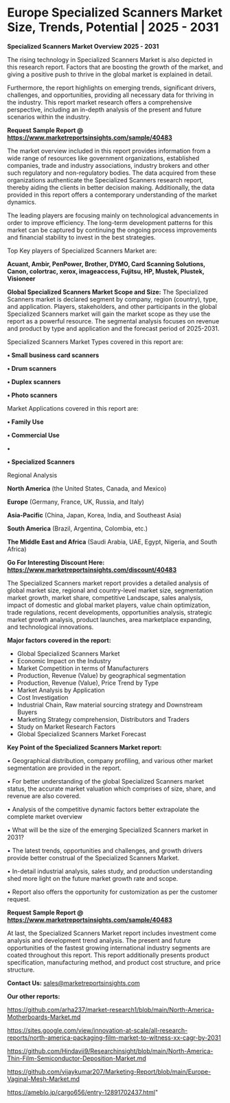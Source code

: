 # Europe Specialized Scanners Market Size, Trends, Potential | 2025 - 2031

<Strong> Specialized Scanners Market Overview 2025 - 2031</strong>

The rising technology in Specialized Scanners Market is also depicted in this research report. Factors that are boosting the growth of the market, and giving a positive push to thrive in the global market is explained in detail.

Furthermore, the report highlights on emerging trends, significant drivers, challenges, and opportunities, providing all necessary data for thriving in the industry. This report market research offers a comprehensive perspective, including an in-depth analysis of the present and future scenarios within the industry.

<strong>Request Sample Report @ <a href=https://www.marketreportsinsights.com/sample/40483>https://www.marketreportsinsights.com/sample/40483</a></strong>

The market overview included in this report provides information from a wide range of resources like government organizations, established companies, trade and industry associations, industry brokers and other such regulatory and non-regulatory bodies. The data acquired from these organizations authenticate the Specialized Scanners research report, thereby aiding the clients in better decision making. Additionally, the data provided in this report offers a contemporary understanding of the market dynamics.

The leading players are focusing mainly on technological advancements in order to improve efficiency. The long-term development patterns for this market can be captured by continuing the ongoing process improvements and financial stability to invest in the best strategies.

Top Key players of Specialized Scanners Market are:

<strong>Acuant, Ambir, PenPower, Brother, DYMO, Card Scanning Solutions, Canon, colortrac, xerox, imageaccess, Fujitsu, HP, Mustek, Plustek, Visioneer</strong>

<strong><b>Global Specialized Scanners Market Scope and Size:</b></strong>
The Specialized Scanners market is declared segment by company, region (country), type, and application. Players, stakeholders, and other participants in the global Specialized Scanners market will gain the market scope as they use the report as a powerful resource. The segmental analysis focuses on revenue and product by type and application and the forecast period of 2025-2031.

Specialized Scanners Market Types covered in this report are:

<strong>•  Small business card scanners

•  Drum scanners

•  Duplex scanners

•  Photo scanners</strong>

Market Applications covered in this report are:

<strong>•  Family Use

•  Commercial Use

•  

•  Specialized Scanners</strong> 

Regional Analysis

<strong>North America</strong> (the United States, Canada, and Mexico)

<strong>Europe</strong> (Germany, France, UK, Russia, and Italy)

<strong>Asia-Pacific</strong> (China, Japan, Korea, India, and Southeast Asia)

<strong>South America</strong> (Brazil, Argentina, Colombia, etc.)

<strong>The Middle East and Africa</strong> (Saudi Arabia, UAE, Egypt, Nigeria, and South Africa)

<strong>Go For Interesting Discount Here: <a href=https://www.marketreportsinsights.com/discount/40483>https://www.marketreportsinsights.com/discount/40483</a></strong>

The Specialized Scanners market report provides a detailed analysis of global market size, regional and country-level market size, segmentation market growth, market share, competitive Landscape, sales analysis, impact of domestic and global market players, value chain optimization, trade regulations, recent developments, opportunities analysis, strategic market growth analysis, product launches, area marketplace expanding, and technological innovations.

<strong><b>Major factors covered in the report:</b></strong>
<ul>
  <li>Global Specialized Scanners Market </li>
  <li>Economic Impact on the Industry</li>
  <li>Market Competition in terms of Manufacturers</li>
  <li>Production, Revenue (Value) by geographical segmentation</li>
  <li>Production, Revenue (Value), Price Trend by Type</li>
  <li>Market Analysis by Application</li>
  <li>Cost Investigation</li>
  <li>Industrial Chain, Raw material sourcing strategy and Downstream Buyers</li>
  <li>Marketing Strategy comprehension, Distributors and Traders</li>
  <li>Study on Market Research Factors</li>
  <li>Global Specialized Scanners Market Forecast</li>
</ul>

<strong><b>Key Point of the Specialized Scanners Market report:</b></strong>

• Geographical distribution, company profiling, and various other market segmentation are provided in the report.

• For better understanding of the global Specialized Scanners market status, the accurate market valuation which comprises of size, share, and revenue are also covered.

• Analysis of the competitive dynamic factors better extrapolate the complete market overview

• What will be the size of the emerging Specialized Scanners market in 2031?

• The latest trends, opportunities and challenges, and growth drivers provide better construal of the Specialized Scanners Market.

• In-detail industrial analysis, sales study, and production understanding shed more light on the future market growth rate and scope.

• Report also offers the opportunity for customization as per the customer request.

<strong>Request Sample Report @ <a href=https://www.marketreportsinsights.com/sample/40483>https://www.marketreportsinsights.com/sample/40483</a></strong>

At last, the Specialized Scanners Market report includes investment come analysis and development trend analysis. The present and future opportunities of the fastest growing international industry segments are coated throughout this report. This report additionally presents product specification, manufacturing method, and product cost structure, and price structure.

<strong>Contact Us:</strong>
sales@marketreportsinsights.com

<strong>Our other reports:</strong>

<a href=https://github.com/arha237/market-research1/blob/main/North-America-Motherboards-Market.md>https://github.com/arha237/market-research1/blob/main/North-America-Motherboards-Market.md</a>

<a href=https://sites.google.com/view/innovation-at-scale/all-research-reports/north-america-packaging-film-market-to-witness-xx-cagr-by-2031>https://sites.google.com/view/innovation-at-scale/all-research-reports/north-america-packaging-film-market-to-witness-xx-cagr-by-2031</a>

<a href=https://github.com/Hindavii9/Researchinsight/blob/main/North-America-Thin-Film-Semiconductor-Deposition-Market.md>https://github.com/Hindavii9/Researchinsight/blob/main/North-America-Thin-Film-Semiconductor-Deposition-Market.md</a>

<a href=https://github.com/vijaykumar207/Marketing-Report/blob/main/Europe-Vaginal-Mesh-Market.md>https://github.com/vijaykumar207/Marketing-Report/blob/main/Europe-Vaginal-Mesh-Market.md</a>

<a href=https://ameblo.jp/cargo656/entry-12891702437.html>https://ameblo.jp/cargo656/entry-12891702437.html</a>"
